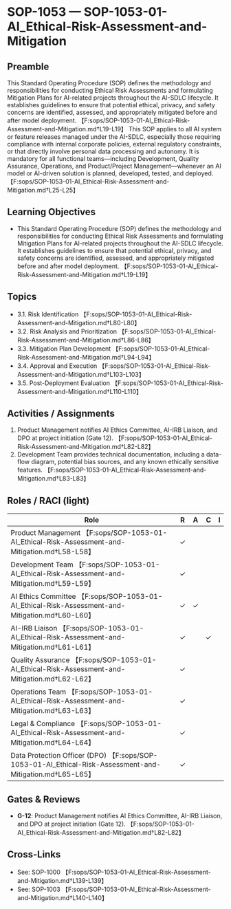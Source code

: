 # SOP-1053 — SOP-1053-01-AI\_Ethical-Risk-Assessment-and-Mitigation

## Preamble
This Standard Operating Procedure (SOP) defines the methodology and responsibilities for conducting Ethical Risk Assessments and formulating Mitigation Plans for AI-related projects throughout the AI-SDLC lifecycle. It establishes guidelines to ensure that potential ethical, privacy, and safety concerns are identified, assessed, and appropriately mitigated before and after model deployment. 【F:sops/SOP-1053-01-AI_Ethical-Risk-Assessment-and-Mitigation.md†L19-L19】
This SOP applies to all AI system or feature releases managed under the AI-SDLC, especially those requiring compliance with internal corporate policies, external regulatory constraints, or that directly involve personal data processing and autonomy. It is mandatory for all functional teams—including Development, Quality Assurance, Operations, and Product/Project Management—whenever an AI model or AI-driven solution is planned, developed, tested, and deployed. 【F:sops/SOP-1053-01-AI_Ethical-Risk-Assessment-and-Mitigation.md†L25-L25】

## Learning Objectives
- This Standard Operating Procedure (SOP) defines the methodology and responsibilities for conducting Ethical Risk Assessments and formulating Mitigation Plans for AI-related projects throughout the AI-SDLC lifecycle. It establishes guidelines to ensure that potential ethical, privacy, and safety concerns are identified, assessed, and appropriately mitigated before and after model deployment. 【F:sops/SOP-1053-01-AI_Ethical-Risk-Assessment-and-Mitigation.md†L19-L19】

## Topics
- 3.1. Risk Identification 【F:sops/SOP-1053-01-AI_Ethical-Risk-Assessment-and-Mitigation.md†L80-L80】
- 3.2. Risk Analysis and Prioritization 【F:sops/SOP-1053-01-AI_Ethical-Risk-Assessment-and-Mitigation.md†L86-L86】
- 3.3. Mitigation Plan Development 【F:sops/SOP-1053-01-AI_Ethical-Risk-Assessment-and-Mitigation.md†L94-L94】
- 3.4. Approval and Execution 【F:sops/SOP-1053-01-AI_Ethical-Risk-Assessment-and-Mitigation.md†L103-L103】
- 3.5. Post-Deployment Evaluation 【F:sops/SOP-1053-01-AI_Ethical-Risk-Assessment-and-Mitigation.md†L110-L110】

## Activities / Assignments
1) Product Management notifies AI Ethics Committee, AI-IRB Liaison, and DPO at project initiation (Gate 12). 【F:sops/SOP-1053-01-AI_Ethical-Risk-Assessment-and-Mitigation.md†L82-L82】
2) Development Team provides technical documentation, including a data-flow diagram, potential bias sources, and any known ethically sensitive features. 【F:sops/SOP-1053-01-AI_Ethical-Risk-Assessment-and-Mitigation.md†L83-L83】

## Roles / RACI (light)
| Role | R | A | C | I |
|---|---|---|---|---|
| Product Management 【F:sops/SOP-1053-01-AI_Ethical-Risk-Assessment-and-Mitigation.md†L58-L58】 | ✓ |  |  |  |
| Development Team 【F:sops/SOP-1053-01-AI_Ethical-Risk-Assessment-and-Mitigation.md†L59-L59】 | ✓ |  |  |  |
| AI Ethics Committee 【F:sops/SOP-1053-01-AI_Ethical-Risk-Assessment-and-Mitigation.md†L60-L60】 | ✓ | ✓ |  |  |
| AI-IRB Liaison 【F:sops/SOP-1053-01-AI_Ethical-Risk-Assessment-and-Mitigation.md†L61-L61】 | ✓ |  | ✓ |  |
| Quality Assurance 【F:sops/SOP-1053-01-AI_Ethical-Risk-Assessment-and-Mitigation.md†L62-L62】 | ✓ |  |  |  |
| Operations Team 【F:sops/SOP-1053-01-AI_Ethical-Risk-Assessment-and-Mitigation.md†L63-L63】 | ✓ |  |  |  |
| Legal & Compliance 【F:sops/SOP-1053-01-AI_Ethical-Risk-Assessment-and-Mitigation.md†L64-L64】 | ✓ |  |  |  |
| Data Protection Officer (DPO) 【F:sops/SOP-1053-01-AI_Ethical-Risk-Assessment-and-Mitigation.md†L65-L65】 | ✓ |  |  |  |

## Gates & Reviews
- **G-12**: Product Management notifies AI Ethics Committee, AI-IRB Liaison, and DPO at project initiation (Gate 12). 【F:sops/SOP-1053-01-AI_Ethical-Risk-Assessment-and-Mitigation.md†L82-L82】

## Cross-Links
- See: SOP-1000 【F:sops/SOP-1053-01-AI_Ethical-Risk-Assessment-and-Mitigation.md†L139-L139】
- See: SOP-1003 【F:sops/SOP-1053-01-AI_Ethical-Risk-Assessment-and-Mitigation.md†L140-L140】
